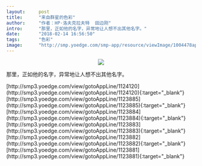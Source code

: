 ```yaml
---
layout:     post
title:      "来自群星的色彩"
author:     "作者：HP·洛夫克拉夫特  田边刚"
intro:      "那里，正如他的名字，异常地让人想不出其他名字。"
date:       "2018-02-14 16:56:50"
tags:       "色彩"
image:      "http://smp.yoedge.com/smp-app/resource/viewImage/1004478appline.png"
---
```

<div style="text-align: center">
<p><img src="http://smp.yoedge.com/smp-app/resource/viewImage/1004478appline.png"/></p>
</div>
<p class="post-meta">
<span>那里，正如他的名字，异常地让人想不出其他名字。</span>
</p>
[http://smp3.yoedge.com/view/gotoAppLine/1124120](http://smp3.yoedge.com/view/gotoAppLine/1124120){:target="_blank"}
[http://smp3.yoedge.com/view/gotoAppLine/1123885](http://smp3.yoedge.com/view/gotoAppLine/1123885){:target="_blank"}
[http://smp3.yoedge.com/view/gotoAppLine/1123884](http://smp3.yoedge.com/view/gotoAppLine/1123884){:target="_blank"}
[http://smp3.yoedge.com/view/gotoAppLine/1123883](http://smp3.yoedge.com/view/gotoAppLine/1123883){:target="_blank"}
[http://smp3.yoedge.com/view/gotoAppLine/1123882](http://smp3.yoedge.com/view/gotoAppLine/1123882){:target="_blank"}
[http://smp3.yoedge.com/view/gotoAppLine/1123881](http://smp3.yoedge.com/view/gotoAppLine/1123881){:target="_blank"}


